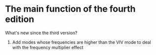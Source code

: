 # The main function of the fourth edition

What's new since the third version?

1. Add modes whose frequencies are higher than the VIV mode to deal with the frequency multiplier effect
